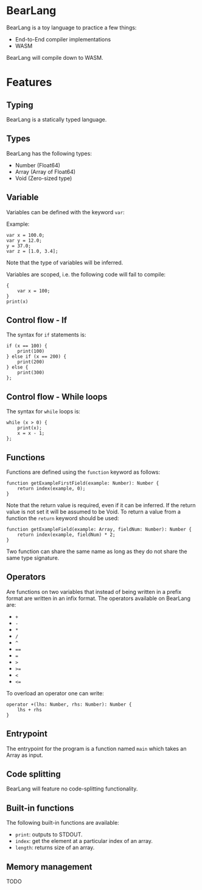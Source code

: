 # BearLang

BearLang is a toy language to practice a few things:
- End-to-End compiler implementations
- WASM

BearLang will compile down to WASM.

# Features

## Typing

BearLang is a statically typed language.

## Types

BearLang has the following types:
- Number (Float64)
- Array (Array of Float64)
- Void (Zero-sized type)

## Variable

Variables can be defined with the keyword `var`:

Example:

```
var x = 100.0;
var y = 12.0;
y = 37.0;
var z = [1.0, 3.4];
```

Note that the type of variables will be inferred.


Variables are scoped, i.e. the following code will fail to compile:

```
{
    var x = 100;
}
print(x)
```

## Control flow - If

The syntax for `if` statements is:

```
if (x == 100) {
    print(100)
} else if (x == 200) {
    print(200)
} else {
    print(300)
};
```

## Control flow - While loops

The syntax for `while` loops is:

```
while (x > 0) {
    print(x);
    x = x - 1;
};
```

## Functions

Functions are defined using the `function` keyword as follows:

```
function getExampleFirstField(example: Number): Number {
    return index(example, 0);
}
```

Note that the return value is required, even if it can be inferred. If the return value is not set it will be assumed to be Void. To return a value from a function the `return` keyword should be used:

```
function getExampleField(example: Array, fieldNum: Number): Number {
    return index(example, fieldNum) * 2;
}
```

Two function can share the same name as long as they do not share the same type signature.

## Operators

Are functions on two variables that instead of being written in a prefix format are written in an infix format. The operators available on BearLang are:

- `+`
- `-`
- `*`
- `/`
- `^`
- `==`
- `=`
- `>`
- `>=`
- `<`
- `<=`

To overload an operator one can write:

```
operator +(lhs: Number, rhs: Number): Number {
    lhs + rhs
}
```

## Entrypoint

The entrypoint for the program is a function named `main` which takes an Array as input.

## Code splitting

BearLang will feature no code-splitting functionality.

## Built-in functions

The following built-in functions are available:

- `print`: outputs to STDOUT.
- `index`: get the element at a particular index of an array.
- `length`: returns size of an array.

## Memory management

TODO
